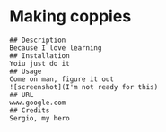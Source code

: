 # Making coppies
    ## Description 
    Because I love learning
    ## Installation
    Yoiu just do it
    ## Usage
    Come on man, figure it out
    ![screenshot](I'm not ready for this)
    ## URL
    www.google.com
    ## Credits
    Sergio, my hero
    